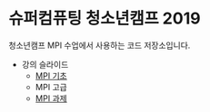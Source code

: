 # 슈퍼컴퓨팅 청소년캠프 2019

청소년캠프 MPI 수업에서 사용하는 코드 저장소입니다.

* 강의 슬라이드
  * [MPI 기초](https://www.dropbox.com/s/v6sbjye80mlvztg/MPI%20%EA%B8%B0%EC%B4%88.pdf?dl=0)
  * MPI 고급 
  * [MPI 과제](https://www.dropbox.com/s/q8zldm4pk198v6h/MPI%20%EA%B3%BC%EC%A0%9C.pdf?dl=0)
